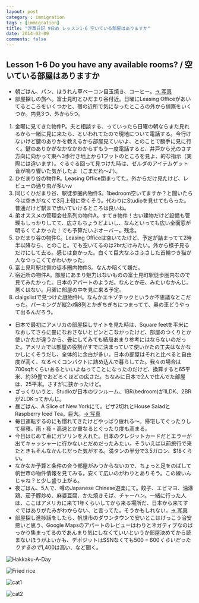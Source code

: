 ```yaml
---
layout: post
category : immigration
tags : [immigration]
title: "浮草日記 9日め レッスン1-6 空いている部屋はありますか"
date: 2014-02-09
comments: false
---
```


## Lesson 1-6 Do you have any available rooms? / 空いている部屋はありますか

* 朝ごはん、パン、ほうれん草ベーコン目玉焼き、コーヒー。[-> 写真](http://instagram.com/p/kOT5CzFDY-/) &nbsp; 
* 部屋探しの旅へ。富士見町とひだまり谷付近。日曜にLeasing Officeがあいてるところをいくつかと、宿の近所で気になったところの外から偵察をいくつか。内見3つ、外から5つ。
1. 金曜に見てきた物件P。夫と相談する、っていったら日曜の朝ならまた見れるから一緒に見に来たら、といわれてたので現地について電話する。今行けないけど鍵のありかを教えるから部屋見ていいよ、とのことで勝手に見に行く。鍵のありかがなかなかわからずもう一度電話すると、井戸から光のさす方向に向かって東へ3歩行き地上から1フットのところを見よ、的な指示（実際には違います）。ぐるぐる回って見つけた時は、ゼルダのアイテムゲット音が鳴り響いた気がしたよ（ごまだれ〜♪）。
2. ひだまり谷の物件R。Leasing Office閉まってた。外からだけ見たけど、レビューの通り虫が多いｗ
3. 同じくひだまり谷、駅徒歩圏内物件S。1bedroom空いてますか？と聞いたら今は空きがなくて3月上旬に空くそう。代わりにStudioを見せてもらった。普通だけど駅まで歩いていけるところは良いね。
4. 弟オススメの管理会社系列の物件A。すてき物件！古い建物だけど設備も管理もしっかりしてて、広さもちょうどよいし、なんといっても広い全面窓が明るくてよかった！でも予算だいぶオーバー。残念。
5. ひだまり谷の物件C。Leasing Officeは空いてたけど、予定が詰まってて2時半以降なら、とのこと。でも空いてるのは2brだけみたい。外から様子見るだけにして去る。感じは良かった。白くて巨大なふさふさした首輪つき猫が人なつっこくてかわいかった。
6. 富士見町駅北側の徒歩圏内物件S。なんか暗くて嫌だ。
7. 宿近所の物件A。部屋にあまり魅力はないものの富士見町駅徒歩圏内なので見てみたかった。日本のアパートのようだ。なんとか荘、みたいなかんじ。悪くはない。月曜に部屋の中を見に来る予定。
8. claigslistで見つけた謎物件H。なんかエキゾチックというか不思議なとこだった。パーキングが縦2x横8列とかぎちぎちにつまってて、奥の車どうやって出るんだろう。
* 日本で最初にアメリカの部屋探しサイトを見た時は、Square feetを平米になおしてさらに畳になおさないとピンとこなかったけど、部屋のつくりとか使いかたが違うから、畳にしてみても結局あまり参考にはならないのだった。アメリカでは部屋の役割がすでに決まっていて使いかたの工夫はなかなかしにくそうだし、全体的に余白が多い。日本の部屋はそれと比べると自由度が高く、なるべくコンパクトに詰め込んで暮らしてた。我々の場合は700sqftくらいあるといいよねってことになったのだけど、換算すると65平米、約39畳でおどろくほどの広さだ。ちなみに日本で2人で住んでた部屋は、25平米。さすがに狭かったけど。
* ざっくりいうと、Studioが日本のワンルーム、1BR(bedroom)が1LDK、2BRが2LDKってかんじ。
* 昼ごはん、A Slice of New Yorkにて。ピザ2切れとHouse SaladとRaspberry Iced Tea。巨大。[-> 写真](http://instagram.com/p/kOUDC2lDZH/)
* 毎日運転するのにも慣れてきたけどやっぱり疲れる〜。帰宅してぐったりして昼寝。雨・夜・高速とか重なるとぐったり度も高まる。 &nbsp; 
* 今日はじめて車にガソリンを入れた。日本のクレジットカードだとエラーが出てキャッシャーに行かないとだめだったみたい。そういえば以前旅行で来たときもそんなかんじだった気がする。満タンの半分で3.5ガロン、$18くらい。
* なかなか予算と条件の合う部屋がみつからないので、ちょっと足をのばして帆世市の物件情報を見てみる。安くて広いのがわりとありそう。この線いんじゃね？と少し盛り上がる。 &nbsp; 
* 夜ごはん、5人で、噂のJapanese Chinese遊楽にて。餃子、エビマヨ、油淋鶏、茄子豚炒め、麻婆豆腐、かた焼きそば、チャーハン。一緒に行った人は、ここはアメリカに来て1年くらいしてから来る場所だ、日本から来てすぐではありがたみがわからない、と言ってた。そうかもしれない。[-> 写真](http://instagram.com/p/kOUV1JFDZV/)
* 部屋探し進捗話をしたら、帆世市のダウンタウンで安いとこはけっこう治安悪いと思う、Google Mapsのアパートのレビューはわりとネガティブなのばっかり集まってるのであんまり気にしなくていいというか部屋決めてから読まないほうがよいかも、デポジットはSSNなくても$500-600くらいだったりするので$1,400は高い、など聞く。


![Hakkaku-A-Day](https://lh4.googleusercontent.com/-UoD22MOg5xc/UviAyCIta6I/AAAAAAAB4Yo/0Bi-IoAfwF8/w620-h465-no/P1150181.JPG)

![Fried rice](https://lh5.googleusercontent.com/-N_IEREqsqZQ/UviAB7QGmiI/AAAAAAAB4XM/o-PShJfqir0/w620-h465-no/P1150179.JPG)

![cat1](https://lh6.googleusercontent.com/-noWQEFwD0Xw/UvhmGUkWeBI/AAAAAAAB4N8/Y0Lh1QGBosI/w620-h465-no/14+-+1)

![cat2](https://lh5.googleusercontent.com/-zq_Ehwzof4g/UvhmGZGd3WI/AAAAAAAB4OM/I0dIfX7ZSYQ/w620-h465-no/14+-+2)

